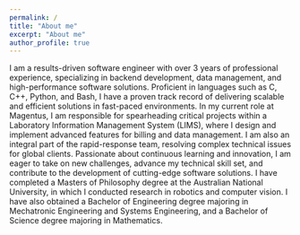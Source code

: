 ```yaml
---
permalink: /
title: "About me"
excerpt: "About me"
author_profile: true
---
```


<!-- I am a Masters candidate at the Australian National University and the <a href="https://www.roboticvision.org/">Australian Centre for Robotic Vision</a> under the supervision of <a href="https://cecs.anu.edu.au/people/robert-mahony">Rob Mahony</a>. -->
<!-- My research involves developing novel deep learning algorithms for applications in robotic vision. -->
<!-- A particular application I have focused on is object position and orientation (pose) estimation of crops for agricultural robotics. -->
<!-- The research areas I have worked in are Robotics, Computer Vision, and Robotic Vision. -->
<!-- I began my candidature in 2019 and expect to submit my thesis in February 2021. -->
<!-- 
Prior to this I spent a year working as Research Engineer, again with the Australian Centre for Robotic Vision.
In this role I assisted in the development of a robotic harvester for green asparagus crops.
I also assisted in research aimed at developing a novel simultaneous localisation and mapping (SLAM) algorithm. -->

I am a results-driven software engineer with over 3 years of professional experience, specializing in backend development, data management, and high-performance software solutions. Proficient in languages such as C, C++, Python, and Bash, I have a proven track record of delivering scalable and efficient solutions in fast-paced environments. In my current role at Magentus, I am responsible for spearheading critical projects within a Laboratory Information Management System (LIMS), where I design and implement advanced features for billing and data management. I am also an integral part of the rapid-response team, resolving complex technical issues for global clients. Passionate about continuous learning and innovation, I am eager to take on new challenges, advance my technical skill set, and contribute to the development of cutting-edge software solutions.
I have completed a Masters of Philosophy degree at the Australian National University, in which I conducted research in robotics and computer vision.
I have also obtained a Bachelor of Engineering degree majoring in Mechatronic Engineering and Systems Engineering, and a Bachelor of Science degree majoring in Mathematics.
